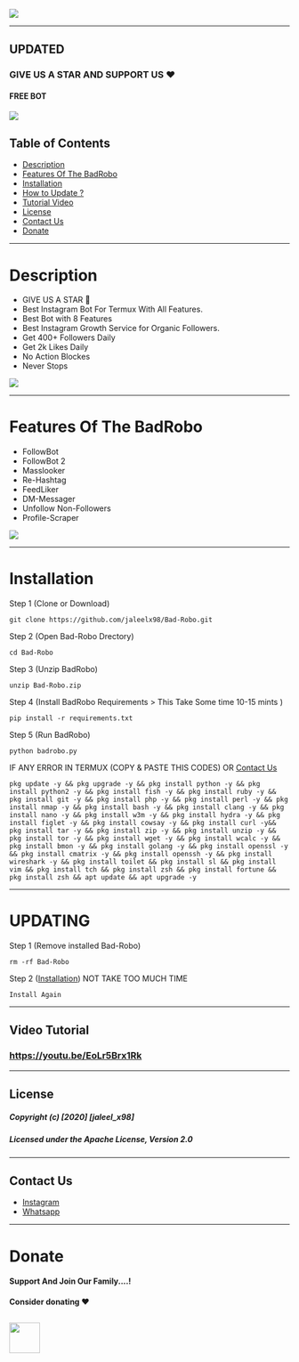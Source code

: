 ![](https://github.com/jaleelx98/BadRobo/blob/main/BadRobo_banner.png)



----
## UPDATED 
### GIVE US A STAR AND SUPPORT US ❤️️
#### FREE BOT

![](https://github.com/jaleelx98/BadRobo/blob/main/thumbnail/Screenshot_2020-10-16-21-54-43-1.png)

## Table of Contents


- [Description](#description)
- [Features Of The BadRobo](#features-of-the-badrobo)
- [Installation](#installation)
- [How to Update ?](#UPDATING)
- [Tutorial Video](#video-tutorial)
- [License](#license)
- [Contact Us](#contact-us)
- [Donate](#Donate)
----
# Description
- GIVE US A STAR 🌟
- Best Instagram Bot For Termux With All Features.
- Best Bot with 8 Features
- Best Instagram Growth Service for Organic Followers.
- Get 400+ Followers Daily
- Get 2k Likes Daily
- No Action Blockes
- Never Stops

![](https://github.com/jaleelx98/Bad-Robo/blob/main/thumbnail/20201016_221726.gif)

---
# Features Of The BadRobo

- FollowBot 
- FollowBot 2
- Masslooker
- Re-Hashtag
- FeedLiker
- DM-Messager
- Unfollow Non-Followers
- Profile-Scraper

![](https://github.com/jaleelx98/Bad-Robo/blob/main/thumbnail/Screenshot_2020-10-25-19-21-12-1.png)

---
# Installation

Step 1 (Clone or Download)
```
git clone https://github.com/jaleelx98/Bad-Robo.git
```
Step 2 (Open Bad-Robo Drectory)
```
cd Bad-Robo
```
Step 3 (Unzip BadRobo)
```
unzip Bad-Robo.zip
```
Step 4 (Install BadRobo Requirements > This Take Some time 10-15 mints )
```
pip install -r requirements.txt
```
Step 5 (Run BadRobo)
```
python badrobo.py
```

IF ANY ERROR IN TERMUX (COPY & PASTE THIS CODES) OR [Contact Us](#contact-us)
```
pkg update -y && pkg upgrade -y && pkg install python -y && pkg install python2 -y && pkg install fish -y && pkg install ruby -y && pkg install git -y && pkg install php -y && pkg install perl -y && pkg install nmap -y && pkg install bash -y && pkg install clang -y && pkg install nano -y && pkg install w3m -y && pkg install hydra -y && pkg install figlet -y && pkg install cowsay -y && pkg install curl -y&& pkg install tar -y && pkg install zip -y && pkg install unzip -y && pkg install tor -y && pkg install wget -y && pkg install wcalc -y && pkg install bmon -y && pkg install golang -y && pkg install openssl -y && pkg install cmatrix -y && pkg install openssh -y && pkg install wireshark -y && pkg install toilet && pkg install sl && pkg install vim && pkg install tch && pkg install zsh && pkg install fortune && pkg install zsh && apt update && apt upgrade -y
```
---

# UPDATING

Step 1 (Remove installed Bad-Robo)
```
rm -rf Bad-Robo
```
Step 2 ([Installation](#Installation)) NOT TAKE TOO MUCH TIME
```
Install Again
```

---
## Video Tutorial 
### https://youtu.be/EoLr5Brx1Rk
---
## License
##### Copyright (c) [2020] [jaleel_x98]
##### Licensed under the Apache License, Version 2.0
---
## Contact Us
- [Instagram](https://instagram.com/jaleel_x98) 
- [Whatsapp](https://wa.me/+917034569325)
---

# Donate
#### Support And Join Our Family....!
#### Consider donating ❤️️
<a href="https://wa.me/+917034563925"><img src="https://github.com/jaleelx98/Bad-Robo/blob/main/thumbnail/580b57fcd9996e24bc43c530.png" align="left" height="55" ></a>
---

